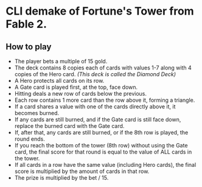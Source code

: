 # CLI demake of Fortune's Tower from Fable 2.

## How to play

- The player bets a multiple of 15 gold.
- The deck contains 8 copies each of cards with values 1-7 along with 4 copies of the Hero card. *(This deck is called the Diamond Deck)*
- A Hero protects all cards on its row.
- A Gate card is played first, at the top, face down.
- Hitting deals a new row of cards below the previous.
- Each row contains 1 more card than the row above it, forming a triangle.
- If a card shares a value with one of the cards directly above it, it becomes burned.
- If any cards are still burned, and if the Gate card is still face down, replace the burned card with the Gate card.
- If, after that, any cards are still burned, or if the 8th row is played, the round ends.
- If you reach the bottom of the tower (8th row) without using the Gate card, the final score for that round is equal to the value of ALL cards in the tower.
- If all cards in a row have the same value (including Hero cards), the final score is multiplied by the amount of cards in that row.
- The prize is multiplied by the bet / 15.
